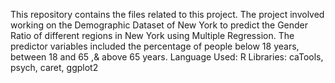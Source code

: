 This repository contains the files related to this project.
The project involved working on the Demographic Dataset of New York to predict the Gender Ratio of different regions in New York using Multiple Regression. The predictor variables included the percentage of people below 18 years, between 18 and 65 ,& above 65 years.
Language Used: R
Libraries: caTools, psych, caret, ggplot2
